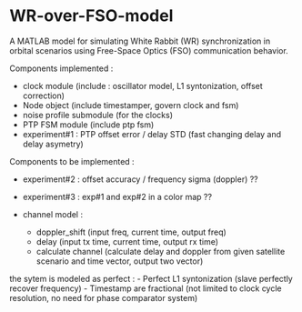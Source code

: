 # WR-over-FSO-model
A MATLAB model for simulating White Rabbit (WR) synchronization in orbital scenarios using Free-Space Optics (FSO) communication behavior.

Components implemented :
- clock module (include : oscillator model, L1 syntonization, offset correction)
- Node object (include timestamper, govern clock and fsm)
- noise profile submodule (for the clocks)
- PTP FSM module (include ptp fsm)
- experiment#1 : PTP offset error / delay STD (fast changing delay and delay asymetry)

Components to be implemented : 

- experiment#2 : offset accuracy / frequency sigma (doppler) ??
- experiment#3 : exp#1 and exp#2 in a color map ??

- channel model :
    - doppler_shift (input freq, current time, output freq)
    - delay (input tx time, current time, output rx time)
    - calculate channel (calculate delay and doppler from given satellite scenario and time vector, output two vector)

the sytem is modeled as perfect : - Perfect L1 syntonization (slave perfectly recover frequency)
                                  - Timestamp are fractional (not limited to clock cycle resolution, no need for phase comparator system)
